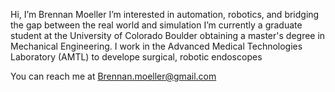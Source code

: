 Hi, I’m Brennan Moeller
I’m interested in automation, robotics, and bridging the gap between the real world and simulation
I’m currently a graduate student at the University of Colorado Boulder obtaining a master's degree in Mechanical Engineering. I work in the Advanced Medical Technologies Laboratory (AMTL) to develope surgical, robotic endoscopes

You can reach me at Brennan.moeller@gmail.com
